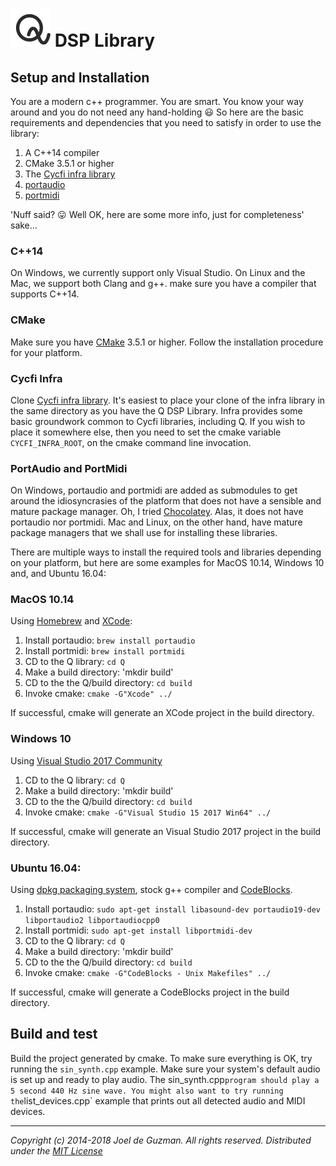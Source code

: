 # ![Q-Logo](q-logo-small.png) DSP Library

## Setup and Installation

You are a modern c++ programmer. You are smart. You know your way around and
you do not need any hand-holding :smiley: So here are the basic requirements
and dependencies that you need to satisfy in order to use the library:

1. A C++14 compiler
2. CMake 3.5.1 or higher
3. The [Cycfi infra library](https://github.com/cycfi/infra/)
4. [portaudio](http://www.portaudio.com/)
5. [portmidi](http://portmedia.sourceforge.net/portmidi/)

'Nuff said? :stuck_out_tongue: Well OK, here are some more info, just for
completeness' sake...

### C++14

On Windows, we currently support only Visual Studio. On Linux and the Mac, we
support both Clang and g++. make sure you have a compiler that supports
C++14.

### CMake

Make sure you have [CMake](https://cmake.org) 3.5.1 or higher. Follow the
installation procedure for your platform.

### Cycfi Infra

Clone [Cycfi infra library](https://github.com/cycfi/infra/). It's easiest to
place your clone of the infra library in the same directory as you have the Q
DSP Library. Infra provides some basic groundwork common to Cycfi libraries,
including Q. If you wish to place it somewhere else, then you need to set the
cmake variable `CYCFI_INFRA_ROOT`, on the cmake command line invocation.

### PortAudio and PortMidi

On Windows, portaudio and portmidi are added as submodules to get around the
idiosyncrasies of the platform that does not have a sensible and mature
package manager. Oh, I tried [Chocolatey](https://chocolatey.org/). Alas, it
does not have portaudio nor portmidi. Mac and Linux, on the other hand, have
mature package managers that we shall use for installing these libraries.

There are multiple ways to install the required tools and libraries depending
on your platform, but here are some examples for MacOS 10.14, Windows 10 and,
and Ubuntu 16.04:

### MacOS 10.14

Using [Homebrew](https://brew.sh/) and [XCode](https://developer.apple.com/xcode/):

1. Install portaudio: `brew install portaudio`
2. Install portmidi: `brew install portmidi`
3. CD to the Q library: `cd Q`
4. Make a build directory: 'mkdir build'
5. CD to the the Q/build directory: `cd build`
6. Invoke cmake: `cmake -G"Xcode" ../`

If successful, cmake will generate an XCode project in the build directory.

### Windows 10

Using [Visual Studio 2017
Community](https://visualstudio.microsoft.com/vs/community/)

1. CD to the Q library: `cd Q`
2. Make a build directory: 'mkdir build'
3. CD to the the Q/build directory: `cd build`
4. Invoke cmake: `cmake -G"Visual Studio 15 2017 Win64" ../`

If successful, cmake will generate an Visual Studio 2017 project in the build
directory.

### Ubuntu 16.04:

Using [dpkg packaging
system](https://wiki.debian.org/DebianPackageManagement), stock g++ compiler
and [CodeBlocks](http://www.codeblocks.org/).

1. Install portaudio: `sudo apt-get install libasound-dev portaudio19-dev libportaudio2 libportaudiocpp0`
2. Install portmidi: `sudo apt-get install libportmidi-dev`
3. CD to the Q library: `cd Q`
4. Make a build directory: 'mkdir build'
5. CD to the the Q/build directory: `cd build`
6. Invoke cmake: `cmake -G"CodeBlocks - Unix Makefiles" ../`

If successful, cmake will generate a CodeBlocks project in the build
directory.

## Build and test

Build the project generated by cmake. To make sure everything is OK, try
running the `sin_synth.cpp` example. Make sure your system's default audio is
set up and ready to play audio. The sin_synth.cpp` program should play a 5
second 440 Hz sine wave. You might also want to try running the
`list_devices.cpp` example that prints out all detected audio and MIDI
devices.

---

*Copyright (c) 2014-2018 Joel de Guzman. All rights reserved.*
*Distributed under the [MIT License](https://opensource.org/licenses/MIT)*

